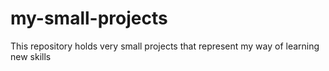 # my-small-projects
 This repository holds very small projects that represent my way of learning new skills
